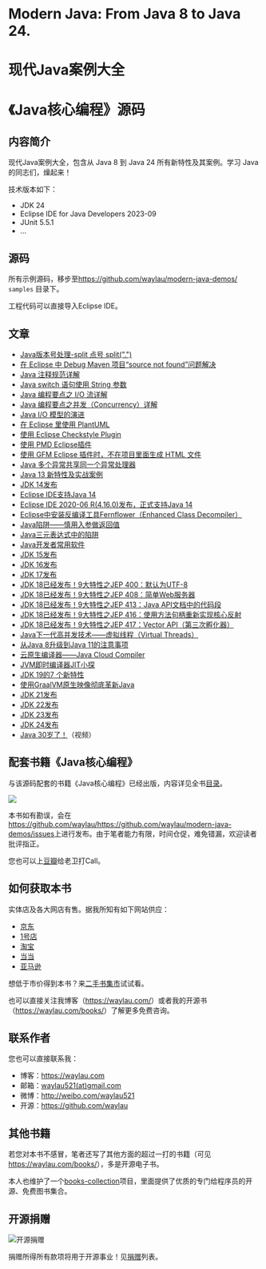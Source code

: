 
# Modern Java: From Java 8 to Java 24. 
# 现代Java案例大全
# 《Java核心编程》源码

## 内容简介


现代Java案例大全，包含从 Java 8 到 Java 24 所有新特性及其案例。学习 Java 的同志们，燥起来！

技术版本如下：

* JDK 24
* Eclipse IDE for Java Developers 2023-09
* JUnit 5.5.1
* ...

## 源码

所有示例源码，移步至<https://github.com/waylau/modern-java-demos/>  `samples` 目录下。

工程代码可以直接导入Eclipse IDE。

## 文章

* [Java版本号处理-split 点号 split(".")](https://waylau.com/java-split-dot/)
* [在 Eclipse 中 Debug Maven 项目“source not found”问题解决](https://waylau.com/maven-debug-in-eclipse-source-not-found)
* [Java 注释规范详解](https://waylau.com/java-comments-conventions/)
* [Java switch 语句使用 String 参数](https://waylau.com/java-switch-use-string/)
* [Java 编程要点之 I/O 流详解](https://waylau.com/essential-java-io-streams/)
* [Java 编程要点之并发（Concurrency）详解](https://waylau.com/essential-java-concurrency/)
* [Java I/O 模型的演进](https://waylau.com/java-io-model-evolution/)
* [在 Eclipse 里使用 PlantUML](https://waylau.com/use-plantuml-in-eclipse/)
* [使用 Eclipse Checkstyle Plugin](https://waylau.com/use-eclipse-checkstyle-plugin/)
* [使用 PMD Eclipse插件](https://waylau.com/use-pmd-for-eclipse/)
* [使用 GFM Eclipse 插件时，不在项目里面生成 HTML 文件](https://waylau.com/not-generate-html-file-with-gfm/)
* [Java 多个异常共享同一个异常处理器](https://waylau.com/java-shared-exception-handler/)
* [Java 13 新特性及实战案例](https://waylau.com/java-13-new-features-and-samples/)
* [JDK 14发布](https://waylau.com/jdk-14-released/)
* [Eclipse IDE支持Java 14](https://waylau.com/eclipse-ide-support-java14/)
* [Eclipse IDE 2020-06 R(4.16.0)发布，正式支持Java 14](https://waylau.com/eclipse-ide-2020-06-r/)
* [Eclipse中安装反编译工具Fernflower（Enhanced Class Decompiler）](https://waylau.com/eclipse-install-fernflower/)
* [Java陷阱——慎用入参做返回值](https://waylau.com/trap-in-java-use-param-for-return/)
* [Java三元表达式中的陷阱](https://waylau.com/trap-in-java-ternary-expressions/)
* [Java开发者常用软件](https://waylau.com/java-devloper-software/)
* [JDK 15发布](https://waylau.com/jdk-15-released/)
* [JDK 16发布](https://waylau.com/jdk-16-released/)
* [JDK 17发布](https://waylau.com/jdk-17-released/)
* [JDK 18已经发布！9大特性之JEP 400：默认为UTF-8](https://developer.huawei.com/consumer/cn/forum/topic/0201846479510890118?fid=23)
* [JDK 18已经发布！9大特性之JEP 408：简单Web服务器](https://developer.huawei.com/consumer/cn/forum/topic/0201847903978570159?fid=23)
* [JDK 18已经发布！9大特性之JEP 413：Java API文档中的代码段](https://developer.huawei.com/consumer/cn/forum/topic/0201847905486710160?fid=23)
* [JDK 18已经发布！9大特性之JEP 416：使用方法句柄重新实现核心反射](https://developer.huawei.com/consumer/cn/forum/topic/0204854062494110062?fid=23)
* [JDK 18已经发布！9大特性之JEP 417：Vector API（第三次孵化器）](https://developer.huawei.com/consumer/cn/forum/topic/0203854859800470079?fid=23)
* [Java下一代高并发技术——虚拟线程（Virtual Threads）](https://waylau.com/jep-425-virtual-threads-preview)
* [从Java 8升级到Java 11的注意事项](https://waylau.com/update-from-java-8-to-java-11/)
* [云原生编译器——Java Cloud Compiler](https://waylau.com/about-java-cloud-compiler/)
* [JVM即时编译器JIT小探](https://developer.huawei.com/consumer/cn/blog/topic/03852250988250097)
* [JDK 19的7 个新特性](https://waylau.com/seven-new-features-of-jdk-19/)
* [使用GraalVM原生映像彻底革新Java](https://waylau.com/reinventing-java-with-graalvm-native-images/)
* [JDK 21发布](https://waylau.com/jdk-21-released/)
* [JDK 22发布](https://waylau.com/jdk-22-released/)
* [JDK 23发布](https://waylau.com/jdk-23-released/)
* [JDK 24发布](https://waylau.com/jdk-24-released/)
* [Java 30岁了！](https://www.bilibili.com/video/BV1r1jZzREPH/)（视频）

## 配套书籍《Java核心编程》

与该源码配套的书籍《Java核心编程》已经出版，内容详见全书[目录](SUMMARY.md)。

![](images/java.jpg)


本书如有勘误，会在<https://github.com/waylau/https://github.com/waylau/modern-java-demos/issues>上进行发布。由于笔者能力有限，时间仓促，难免错漏，欢迎读者批评指正。

您也可以上[豆瓣](https://book.douban.com/subject/35071286/)给老卫打Call。


## 如何获取本书

实体店及各大网店有售。据我所知有如下网站供应：

* [京东](https://search.jd.com/Search?keyword=%E6%9F%B3%E4%BC%9F%E5%8D%AB%20Java%E6%A0%B8%E5%BF%83%E7%BC%96%E7%A8%8B&enc=utf-8&wq=%E6%9F%B3%E4%BC%9F%E5%8D%AB%20Java%E6%A0%B8%E5%BF%83%E7%BC%96%E7%A8%8B&pvid=3f8660921bef4700931a735f536eebfb)
* [1号店](https://search.yhd.com/c0-0/k%25E6%259F%25B3%25E4%25BC%259F%25E5%258D%25AB%2520Java%25E6%25A0%25B8%25E5%25BF%2583%25E7%25BC%2596%25E7%25A8%258B/)
* [淘宝](https://s.taobao.com/search?q=%E6%9F%B3%E4%BC%9F%E5%8D%AB+Java%E6%A0%B8%E5%BF%83%E7%BC%96%E7%A8%8B&imgfile=&js=1&stats_click=search_radio_all%3A1&initiative_id=staobaoz_20200509&ie=utf8)
* [当当](http://search.dangdang.com/?key=%C1%F8%CE%B0%CE%C0%20Java%BA%CB%D0%C4%B1%E0%B3%CC&act=input)
* [亚马逊](https://www.amazon.cn/s?k=%E6%9F%B3%E4%BC%9F%E5%8D%AB+Java%E6%A0%B8%E5%BF%83%E7%BC%96%E7%A8%8B&__mk_zh_CN=%E4%BA%9A%E9%A9%AC%E9%80%8A%E7%BD%91%E7%AB%99&ref=nb_sb_noss)


想低于市价得到本书？来[二手书集市](https://github.com/waylau/second-hand-books)试试看。


也可以直接关注我博客（<https://waylau.com/>）或者我的开源书（<https://waylau.com/books/>）了解更多免费咨询。



 
## 联系作者

您也可以直接联系我：

* 博客：https://waylau.com
* 邮箱：[waylau521(at)gmail.com](mailto:waylau521@gmail.com)
* 微博：http://weibo.com/waylau521
* 开源：https://github.com/waylau

## 其他书籍

若您对本书不感冒，笔者还写了其他方面的超过一打的书籍（可见<https://waylau.com/books/>），多是开源电子书。

本人也维护了一个[books-collection](https://github.com/waylau/books-collection)项目，里面提供了优质的专门给程序员的开源、免费图书集合。

## 开源捐赠



![开源捐赠](https://waylau.com/images/showmethemoney-sm.jpg)

捐赠所得所有款项将用于开源事业！见[捐赠](https://waylau.com/donate)列表。
